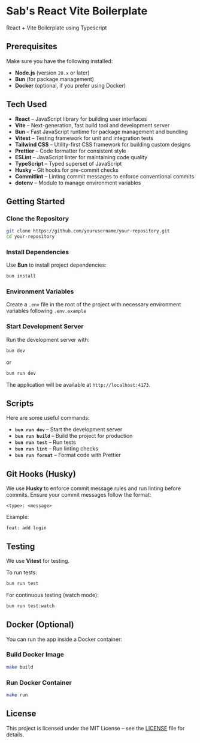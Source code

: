 # Sab's React Vite Boilerplate

React + Vite Boilerplate using Typescript 


## Prerequisites

Make sure you have the following installed:

- **Node.js** (version `20.x` or later)
- **Bun** (for package management)
- **Docker** (optional, if you prefer using Docker)


## Tech Used

- **React** – JavaScript library for building user interfaces
- **Vite** – Next-generation, fast build tool and development server
- **Bun** – Fast JavaScript runtime for package management and bundling
- **Vitest** – Testing framework for unit and integration tests
- **Tailwind CSS** – Utility-first CSS framework for building custom designs
- **Prettier** – Code formatter for consistent style
- **ESLint** – JavaScript linter for maintaining code quality
- **TypeScript** – Typed superset of JavaScript
- **Husky** – Git hooks for pre-commit checks
- **Commitlint** – Linting commit messages to enforce conventional commits
- **dotenv** – Module to manage environment variables


## Getting Started

### Clone the Repository

```bash
git clone https://github.com/yourusername/your-repository.git
cd your-repository
```

### Install Dependencies

Use **Bun** to install project dependencies:

```bash
bun install
```

### Environment Variables

Create a `.env` file in the root of the project with necessary environment variables following `.env.example`


### Start Development Server

Run the development server with:

```bash
bun dev
```
or
```bash
bun run dev
```

The application will be available at `http://localhost:4173`.


## Scripts

Here are some useful commands:

- **`bun run dev`** – Start the development server
- **`bun run build`** – Build the project for production
- **`bun run test`** – Run tests
- **`bun run lint`** – Run linting checks
- **`bun run format`** – Format code with Prettier


## Git Hooks (Husky)

We use **Husky** to enforce commit message rules and run linting before commits. Ensure your commit messages follow the format:

```
<type>: <message>
```

Example:

```
feat: add login
```


## Testing

We use **Vitest** for testing.

To run tests:

```bash
bun run test
```

For continuous testing (watch mode):

```bash
bun run test:watch
```


## Docker (Optional)

You can run the app inside a Docker container:

### Build Docker Image

```bash
make build
```

### Run Docker Container

```bash
make run
```

## License

This project is licensed under the MIT License – see the [LICENSE](LICENSE) file for details.
